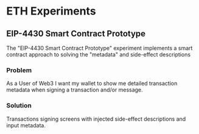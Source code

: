 # ETH Experiments


## EIP-4430 Smart Contract Prototype

The "EIP-4430 Smart Contract Prototype" experiment implements a smart contract approach to solving the "metadata" and side-effect descriptions 

### Problem
As a User of Web3 I want my wallet to show me detailed transaction metadata when signing a transaction and/or message.

### Solution
Transactions signing screens with injected side-effect descriptions and input metadata.
